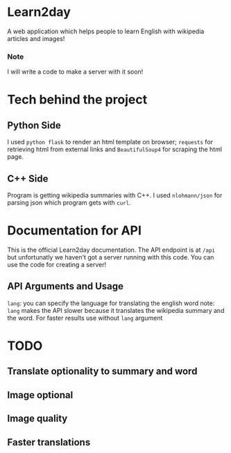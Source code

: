# Learn2day
A web application which helps people to learn English with wikipedia articles and images!
### Note
I will write a code to make a server with it soon!
# Tech behind the project
## Python Side
I used  `python flask` to render an html template on browser;  `requests` for retrieving html from external links and  `BeautifulSoup4` for scraping the html page.
## C++ Side
Program is getting wikipedia summaries with C++. I used `nlohmann/json` for parsing json which program gets with `curl`.

# Documentation for API
This is the official Learn2day documentation. The API endpoint is at `/api` but unfortunatly we haven't got a server running with this code. You can use the code for creating a server! 
## API Arguments and Usage
`lang`: you can specify the language for translating the english word
note: `lang` makes the API slower because it translates the wikipedia summary and the word. For faster results use without `lang` argument

# TODO
## Translate optionality to summary and word
## Image optional
## Image quality
## Faster translations
